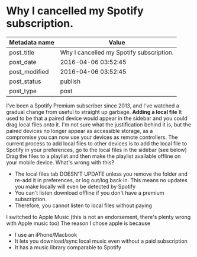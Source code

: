 # Why I cancelled my Spotify subscription.

| Metadata name | Value                                    |
| ------------- | ---------------------------------------- |
| post_title    | Why I cancelled my Spotify subscription. |
| post_date     | 2016-04-06 03:52:45                      |
| post_modified | 2016-04-06 03:52:45                      |
| post_status   | publish                                  |
| post_type     | post                                     |

I've been a Spotify Premium subscriber since 2013, and I've watched a gradual change from useful to straight up garbage. **Adding a local file** It used to be that a paired device would appear in the sidebar and you could drag local files onto it. I'm not sure what the justification behind it is, but the paired devices no longer appear as accessible storage, as a compromise you can now use your devices as remote controllers. The current process to add local files to other devices is to add the local file to Spotify in your preferences, go to the local files in the sidebar (see below) Drag the files to a playlist and then make the playlist available offline on your mobile device. What's wrong with this?

-   The local files tab DOESN'T UPDATE unless you remove the folder and re-add it in preferences, or log out/log back in. This means no updates you make locally will even be detected by Spotify
-   You can't listen download offline if you don't have a premium subscription.
-   Therefore, you cannot listen to local files without paying

I switched to Apple Music (this is not an endorsement, there's plenty wrong with Apple music too) The reason I chose apple is because

-   I use an iPhone/Macbook
-   It lets you download/sync local music even without a paid subscription
-   It has a music library comparable to Spotify
